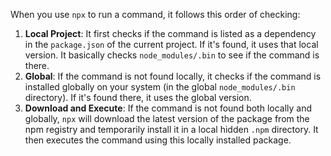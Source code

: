 When you use `npx` to run a command, it follows this order of checking:
1. **Local Project**: It first checks if the command is listed as a dependency in the `package.json` of the current project. If it's found, it uses that local version. It basically checks `node_modules/.bin` to see if the command is there.
2. **Global**: If the command is not found locally, it checks if the command is installed globally on your system (in the global `node_modules/.bin` directory). If it's found there, it uses the global version.
3. **Download and Execute**: If the command is not found both locally and globally, `npx` will download the latest version of the package from the npm registry and temporarily install it in a local hidden `.npm` directory. It then executes the command using this locally installed package.